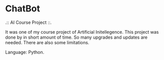# ChatBot

.:: AI Course Project ::.

It was one of my course project of Artificial Initellegence. This project was done by in  short amount of time.
So many upgrades and updates are needed. There are also some limitations.

Language: Python.
